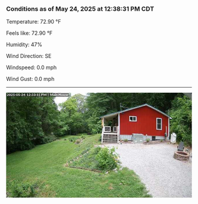 ### Conditions as of May 24, 2025 at 12:38:31 PM CDT 

Temperature: 72.90 &deg;F

Feels like: 72.90 &deg;F

Humidity: 47%

Wind Direction: SE

Windspeed: 0.0 mph

Wind Gust: 0.0 mph

---

<img src="./images/latest.jpeg"/>

